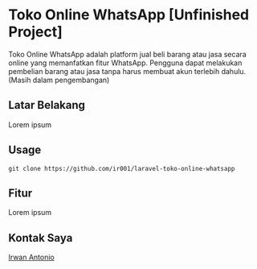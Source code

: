 # Toko Online WhatsApp [Unfinished Project]

Toko Online WhatsApp adalah platform jual beli barang atau jasa secara online yang memanfatkan fitur WhatsApp. Pengguna dapat melakukan pembelian barang atau jasa tanpa harus membuat akun terlebih dahulu. (Masih dalam pengembangan)

## Latar Belakang
Lorem ipsum

## Usage

```git
git clone https://github.com/ir001/laravel-toko-online-whatsapp
```

## Fitur
Lorem ipsum

## Kontak Saya
[Irwan Antonio](https://www.facebook.com/ir001.id)
